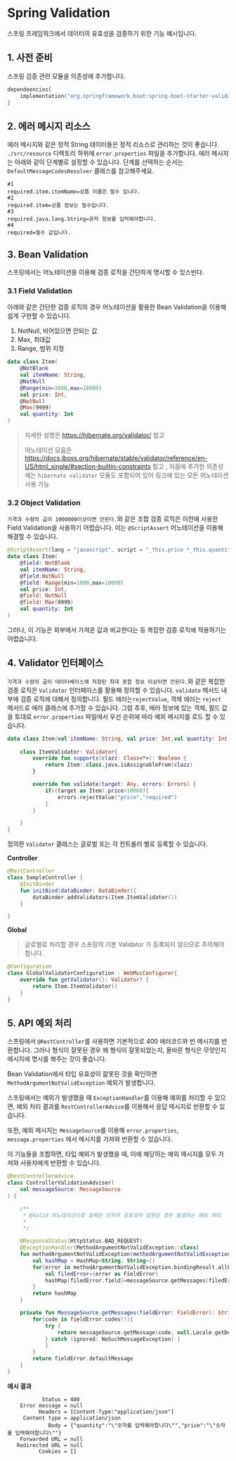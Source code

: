 # Spring Validation
스프링 프레임워크에서 데이터의 유효성을 검증하기 위한 기능 예시입니다.

## 1. 사전 준비
스프링 검증 관련 모듈을 의존성에 추가합니다.
```kotlin
dependeencies{
    implementation("org.springframework.boot:spring-boot-starter-validation")
}
```

## 2. 에러 메시지 리소스
에러 메시지와 같은 정적 String 데이터들은 정적 리소스로 관리하는 것이 좋습니다.
`./src/resource` 디렉토리 하위에 `error.properties` 파일을 추가합니다.
에러 메시지는 아래와 같이 단계별로 설정할 수 있습니다. 단계를 선택하는 순서는 
`DefaultMessageCodesResolver` 클래스를 참고해주세요.
```properties
#1
required.item.itemName=상품 이름은 필수 입니다.
#2
required.item=상품 정보는 필수입니다.
#3
required.java.lang.String=문자 정보를 입력해야합니다.
#4
required=필수 값입니다.
```
## 3. Bean Validation
스프링에서는 어노테이션을 이용해 검증 로직을 간단하게 명시할 수 있스빈다.
### 3.1 Field Validation
아래와 같은 간단한 검증 로직의 경우 어노테이션을 활용한 Bean Validation을 이용해 쉽게 구현할 수 있습니다.
1. NotNull, 비어있으면 안되는 값
2. Max, 최대값
3. Range, 범위 지정
```kotlin
data class Item(
    @NotBlank
    val itemName: String,
    @NotNull
    @Range(min=1000,max=10000)
    val price: Int,
    @NotNull
    @Max(9999)
    val quantity: Int
)
```
> 자세한 설명은 https://hibernate.org/validator/ 참고
> 
> 어노테이션 모음은 https://docs.jboss.org/hibernate/stable/validator/reference/en-US/html_single/#section-builtin-constraints 참고
> , 처음에 추가한 의존성에는 `hibernate validater` 모듈도 포함되어 있어 링크에 있는 모든 어노테이션 사용 가능
### 3.2 Object Validation
`가격과 수량의 곱이 1000000이상이면 안된다.`와 같은 조합 검증 로직은 이전에 사용한 Field Validation을
사용하기 어렵습니다. 이는 `@ScriptAssert` 어노테이션을 이용해 해결할 수 있습니다. 
```kotlin
@ScriptAssert(lang = "javascript", script = "_this.price *_this.quantity<=100000", message = "총합이 100000 이상은 허용되지 않습니다.")
data class Item(
    @field: NotBlank
    val itemName: String,
    @field:NotNull
    @field: Range(min=1000,max=10000)
    val price: Int,
    @field: NotNull
    @field: Max(9999)
    val quantity: Int
)
```
그러나, 이 기능은 외부에서 가져온 값과 비교한다는 등 복잡한 검증 로직에 적용하기는 어렵습니다.
## 4. Validator 인터페이스
`가격과 수량의 곱이 데이터베이스에 저장된 최대 총합 정보 이상이면 안된다.`와 같은 복잡한 검증 로직은 `Validator` 인터페이스를 활용해 정의할 수 있습니다.
`validate` 메서드 내부에 검증 로직에 대해서 정의합니다. 필드 에러는`rejectValue`, 객체 에러는 `reject` 메서드로
에러 클래스에 추가할 수 있습니다. 그럼 추후, 에러 정보에 있는 객체, 필드 값을 토대로 `error.properties` 파일에서
우선 순위에 따라 예외 메시지를 로드 할 수 있습니다. 

```kotlin
data class Item(val itemName: String, val price: Int,val quantity: Int){
    
    class ItemValidator: Validator{
        override fun supports(clazz: Class<*>): Boolean {
            return Item::class.java.isAssignableFrom(clazz)
        }

        override fun validate(target: Any, errors: Errors) {
            if((target as Item).price>10000){
                errors.rejectValue("price","required")
            }
        }

    }
}
```

정의한 `Validator` 클래스는 글로벌 또는 각 컨트롤러 별로 등록할 수 있습니다.

**Controller**
```kotlin
@RestController
class SampleController {
    @InitBinder
    fun initBind(dataBinder: DataBinder){
        dataBinder.addValidators(Item.ItemValidator())
    }

}
```
**Global**
> 글로벌로 처리할 경우 스프링의 기본 Validator 가 등록되지 않으므로 주의해야합니다.
```kotlin
@Configuration
class GlobalValidatorConfiguration : WebMvcConfigurer{
    override fun getValidator(): Validator? {
        return Item.ItemValidator()
    }
}
```

## 5. API 예외 처리
스프링에서 `@RestController`를 사용하면 기본적으로 400 에러코드와 
빈 메시지를 반환합니다. 그러나 형식이 잘못된 경우 왜 형식이 잘못되었는지, 
올바른 형식은 무엇인지 메시지에 명시를 해주는 것이 좋습니다. 

Bean Validation에서 타입 유효성이 잚못된 것을 확인하면 `MethodArgumentNotValidException`
예외가 발생합니다. 

스프링에서는 예외가 발생했을 때 `ExceptionHandler`를 이용해 예외를 처리할 수 있으면,
예외 처리 결과를 `RestControllerAdvice`를 이용해서 응답 메시지로 반환할 수 있습니다.

또한, 예외 메시지는 `MessageSource`를 이용해 `error.properties`, `message.properties` 에서 
메시지를 가져와 반환할 수 있습니다.

이 기능들을 조합하면, 타입 예외가 발생했을 때, 이에 해당하는 예외 메시지를 모두 가져와
사용자에게 반환할 수 있습니다.
```kotlin
@RestControllerAdvice
class ControllerValidationAdviser(
    val messageSource: MessageSource
) {

    /**
     * @Valid 어노테이션으로 등록된 인자의 유효성이 잘못된 경우 발생하는 예외 처리
     *
     */

    @ResponseStatus(HttpStatus.BAD_REQUEST)
    @ExceptionHandler(MethodArgumentNotValidException::class)
    fun methodArgumentNotValidException(methodArgumentNotValidException: MethodArgumentNotValidException): HashMap<String, String> {
        val hashMap = HashMap<String, String>()
        for(error in methodArgumentNotValidException.bindingResult.allErrors){
            val filedError=(error as FieldError)
            hashMap[filedError.field]=messageSource.getMessages(filedError) as String
        }
        return hashMap
    }

    private fun MessageSource.getMessages(fieldError: FieldError): String? {
        for(code in fieldError.codes!!){
            try {
                return messageSource.getMessage(code, null,Locale.getDefault())
            } catch (ignored: NoSuchMessageException) {
            }
        }
        return fieldError.defaultMessage
    }
}
```

**예시 결과**
```
           Status = 400
    Error message = null
          Headers = [Content-Type:"application/json"]
     Content type = application/json
             Body = {"quantity":"\"숫자를 입력해야합니다\"","price":"\"숫자를 입력해야합니다\""}
    Forwarded URL = null
   Redirected URL = null
          Cookies = []
```
